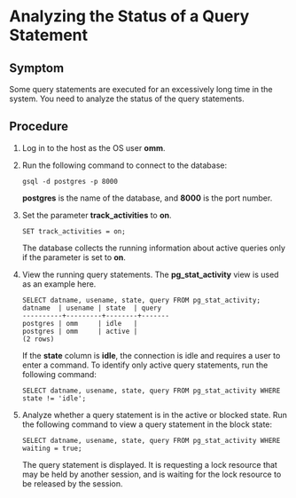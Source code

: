 # Analyzing the Status of a Query Statement<a name="EN-US_TOPIC_0291615097"></a>

## Symptom<a name="section4792154194213"></a>

Some query statements are executed for an excessively long time in the system. You need to analyze the status of the query statements.

## Procedure<a name="section1587514811424"></a>

1.  Log in to the host as the OS user  **omm**.
2.  Run the following command to connect to the database:

    ```
    gsql -d postgres -p 8000
    ```

    **postgres**  is the name of the database, and  **8000**  is the port number.

3.  Set the parameter  **track\_activities**  to  **on**.

    ```
    SET track_activities = on;
    ```

    The database collects the running information about active queries only if the parameter is set to  **on**.

4.  View the running query statements. The  **pg\_stat\_activity**  view is used as an example here.

    ```
    SELECT datname, usename, state, query FROM pg_stat_activity; 
    datname  | usename | state  | query 
    ----------+---------+--------+-------
    postgres | omm     | idle   | 
    postgres | omm     | active | 
    (2 rows) 
    ```

    If the  **state**  column is  **idle**, the connection is idle and requires a user to enter a command. To identify only active query statements, run the following command:

    ```
    SELECT datname, usename, state, query FROM pg_stat_activity WHERE state != 'idle';
    ```

5.  Analyze whether a query statement is in the active or blocked state. Run the following command to view a query statement in the block state:

    ```
    SELECT datname, usename, state, query FROM pg_stat_activity WHERE waiting = true;
    ```

    The query statement is displayed. It is requesting a lock resource that may be held by another session, and is waiting for the lock resource to be released by the session.


